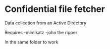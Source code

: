 # Confidential file fetcher
Data collection from an Αctive Directory

Requires 
-mimikatz 
-john the ripper 

In the same folder to work
